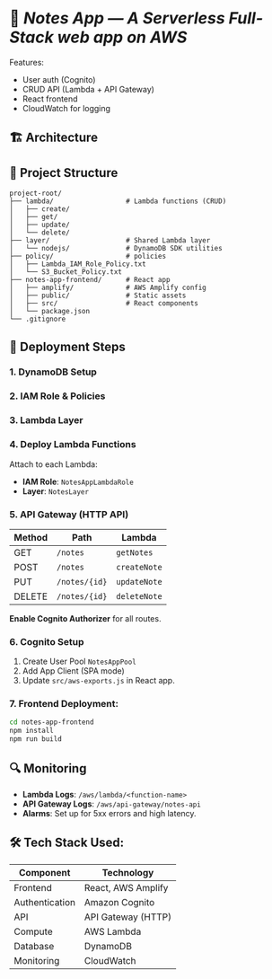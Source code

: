 # 📝 ***Notes App — A Serverless Full-Stack web app on AWS***

Features: 
- User auth (Cognito)
- CRUD API (Lambda + API Gateway)
- React frontend
- CloudWatch for logging

## 🏗️ Architecture


## 📂 Project Structure
```
project-root/
├── lambda/                  # Lambda functions (CRUD)
│   ├── create/
│   ├── get/
│   ├── update/
│   └── delete/
├── layer/                   # Shared Lambda layer
│   └── nodejs/              # DynamoDB SDK utilities
├── policy/                  # policies
│   ├── Lambda_IAM_Role_Policy.txt
│   └── S3_Bucket_Policy.txt
├── notes-app-frontend/      # React app
│   ├── amplify/             # AWS Amplify config
│   ├── public/              # Static assets
│   ├── src/                 # React components
│   └── package.json
└── .gitignore
```

## 🚀 Deployment Steps

### 1. DynamoDB Setup
### 2. IAM Role & Policies
### 3. Lambda Layer
### 4. Deploy Lambda Functions
Attach to each Lambda:
- **IAM Role**: `NotesAppLambdaRole`
- **Layer**: `NotesLayer`
### 5. API Gateway (HTTP API)
| Method | Path          | Lambda       |
|--------|---------------|--------------|
| GET    | `/notes`      | `getNotes`   |
| POST   | `/notes`      | `createNote` |
| PUT    | `/notes/{id}` | `updateNote` |
| DELETE | `/notes/{id}` | `deleteNote` |

**Enable Cognito Authorizer** for all routes.
### 6. Cognito Setup
1. Create User Pool `NotesAppPool`
2. Add App Client (SPA mode)
3. Update `src/aws-exports.js` in React app.
### 7. Frontend Deployment:
```bash
cd notes-app-frontend
npm install
npm run build
```

## 🔍 Monitoring
- **Lambda Logs**: `/aws/lambda/<function-name>`
- **API Gateway Logs**: `/aws/api-gateway/notes-api`
- **Alarms**: Set up for 5xx errors and high latency.

## 🛠️ Tech Stack Used:
| Component       | Technology           |
|-----------------|----------------------|
| Frontend        | React, AWS Amplify   |
| Authentication  | Amazon Cognito       |
| API             | API Gateway (HTTP)   |
| Compute         | AWS Lambda           |
| Database        | DynamoDB             |
| Monitoring      | CloudWatch           |
